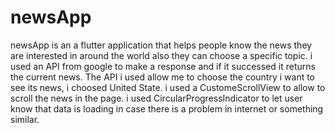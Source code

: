 # newsApp
newsApp is an a flutter application that helps people know the news they are interested in around the world also they can choose a specific topic.
i used an API from google to make a response and if it successed it returns the current news.
The API i used allow me to choose the country i want to see its news, i choosed United State.
i used a CustomeScrollView to allow to scroll the news in the page. 
i used CircularProgressIndicator to let user know that data is loading in case there is a problem in internet or something similar.
